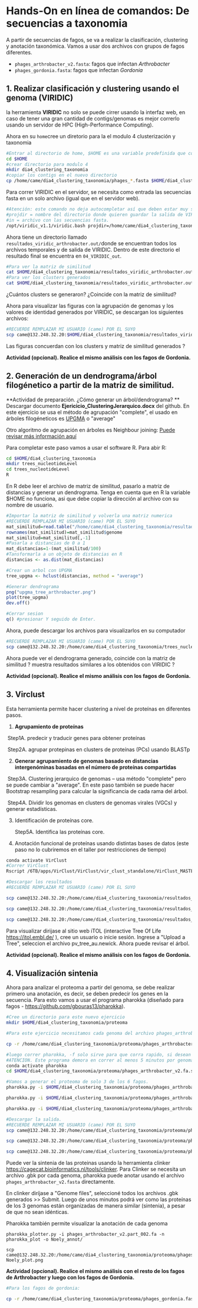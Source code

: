 # Hands-On en línea de comandos: De secuencias a taxonomia

A partir de secuencias de fagos, se va a realizar la clasificación, clustering y anotación taxonómica.  Vamos a usar dos archivos con grupos de fagos diferentes.  

- `phages_arthrobacter_v2.fasta`: fagos que infectan *Arthrobacter*
- `phages_gordonia.fasta`: fagos que infectan *Gordonia*

## 1. Realizar clasificación y clustering usando el genoma (VIRIDIC) 

la herramienta **VIRIDIC** no solo se puede cirrer usando la interfaz web, en caso de tener una gran cantidad de contigs/genomas es mejor correrlo usando un servidor de HPC (High-Performance Computing).  

Ahora en su `home`cree un diretorio para la el modulo 4 clusterización y taxonomia

```bash
#Entrar al directorio de home, $HOME es una variable predefinida que contiene el path hacia su home. 
cd $HOME 
#crear directorio para modulo 4
mkdir dia4_clustering_taxonomia
#copiar los contigs en el nuevo directorio
cp /home/came/dia4_clustering_taxonomia/phages_*.fasta $HOME/dia4_clustering_taxonomia
```

Para correr VIRIDIC en el servidor, se necesita como entrada las secuencias fasta en un solo archivo (igual que en el servidor web).

```bash
#Atención: este comando no deja autocompletar así que deben estar muy seguros de como estan escritos los directorios. 
#projdir = nombre del directorio donde quieren guardar la salida de VIRIDIC
#in = archivo con las secuencias fasta.
/opt/viridic_v1.1/viridic.bash projdir=/home/came/dia4_clustering_taxonomia/resultados_viridic_arthrobacter.out in=/home/came/dia4_clustering_taxonomia/phages_arthrobacter_v2.fasta
```

 Ahora tiene un directorio llamado `resultados_viridic_arthrobacter.out/`donde se encuentran todos los archivos temporales y de salida de VIRIDIC. Dentro de este directorio el resultado final se encuentra en `04_VIRIDIC_out`. 

```bash
#Para ver la matriz de similitud 
cat $HOME/dia4_clustering_taxonomia/resultados_viridic_arthrobacter.out/04_VIRIDIC_out/sim_MA_genCol.csv
#Para ver los clusters generados
cat $HOME/dia4_clustering_taxonomia/resultados_viridic_arthrobacter.out/04_VIRIDIC_out/clusters.csv
```

¿Cuántos clusters se generaron? ¿Coincide con la matriz de similitud?

Ahora para visualizar las figuras con la agrupación de genomas y los valores de identidad generados por VIRIDIC, se descargan los siguientes archivos: 

```bash
#RECUERDE REMPLAZAR MI USUARIO (came) POR EL SUYO 
scp came@132.248.32.20:$HOME/dia4_clustering_taxonomia/resultados_viridic_arthrobacter.out/04_VIRIDIC_out/Heatmap.PDF heatmap_viridic_arthrobacter.PDF
```

Las figuras concuerdan con los clusters y matriz de similitud generados ? 

**Actividad (opcional). Realice el mismo análisis con los fagos de Gordonia.** 

## 2. Generación de un dendrograma/árbol filogénetico a partir de la matriz de similitud. 

**Actividad de preparación. ¿Cómo generar un árbol/dendrograma?  ** Descargar documento **Ejericicio_ClusteringJerarquico.docx** del github. En este ejercicio se usa el método de agrupación "complete", el usado en árboles filogéneticos es [UPGMA](http://teacheng.illinois.edu/PhylogeneticTree/#/upgma) o "average"

Otro algoritmo de agrupación en árboles es Neighbour joining: [Puede revisar más información aquí](https://www.tenderisthebyte.com/blog/2022/08/31/neighbor-joining-trees/)

Para completar este paso vamos a usar el software R. Para abir R: 

```bash
cd $HOME/dia4_clustering_taxonomia
mkdir trees_nucleotideLevel
cd trees_nucleotideLevel
R 
```

En R debe leer el archivo de matriz de similitud, pasarlo a matriz de distancias y generar un dendrograma. Tenga en cuenta que en R la variable $HOME no funciona, asi que debe copiar la dirección al archivo con su nombre de usuario. 

```R
#Importar la matriz de similitud y volverla una matriz numerica
#RECUERDE REMPLAZAR MI USUARIO (came) POR EL SUYO 
mat_similitud=read.table("/home/came/dia4_clustering_taxonomia/resultados_arthrobacter.out/04_VIRIDIC_out/sim_MA_genCol.csv",sep="\t",h=T)
rownames(mat_similitud)=mat_similitud$genome
mat_similitud=mat_similitud[,-1]
#Pasarla a distancias de 0 a 1
mat_distancias=1-(mat_similitud/100)
#Tansformarla a un objeto de distancias en R
distancias <- as.dist(mat_distancias)

#Crear un arbol con UPGMA 
tree_upgma <- hclust(distancias, method = "average")

#Generar dendrograma
png("upgma_tree_arthrobacter.png")
plot(tree_upgma)
dev.off()

#Cerrar sesion
q() #presionar Y seguido de Enter. 
```

Ahora, puede descargar los archivos para visualizarlos en su computador

```bash
#RECUERDE REMPLAZAR MI USUARIO (came) POR EL SUYO 
scp came@132.248.32.20:/home/came/dia4_clustering_taxonomia/trees_nucleotideLevel/upgma_tree_arthrobacter.png .
```

Ahora puede ver el dendrograma generado, coincide con la matriz de similitud ? muestra resultados similares  a los obtenidos con VIRIDIC ? 

**Actividad (opcional). Realice el mismo análisis con los fagos de Gordonia.** 

## 3. Virclust

Esta herramienta permite hacer clustering a nivel de proteínas en diferentes pasos.

1. **Agrupamiento de proteínas**

​	Step1A. predecir y traducir genes para obtener proteínas

​	Step2A. agrupar protepinas en clusters de proteínas (PCs) usando BLASTp

2. **Generar agrupamiento de genomas basado en distancias intergenóminas basadas en el número de proteínas compartidas**

​	Step3A. Clustering jerarquico de genomas – usa método "complete" pero se puede cambiar a "average". En este paso también se puede hacer Bootstrap resampling para calcular la significancia de cada rama del árbol. 

​	Step4A. Dividir los genomas en clusters de genomas virales (VGCs) y generar estadísticas. 

3. Identificación de proteínas core.

   Step5A. Identifica las proteínas core. 

4. Anotación funcional de proteínas usando distintas bases de datos (este paso no lo cubriremos en el taller por restricciones de tiempo)

```bash
conda activate VirClust
#Correr VirClust
Rscript /6TB/apps/VirClust/VirClust/vir_clust_standalone/VirClust_MASTER.R sing=conda condaenvpath=/opt/miniforge3/envs/VirClust projdir=$HOME/dia4_clustering_taxonomia/resultados_virclust_arthrobacter.out infile=$HOME/dia4_clustering_taxonomia/phages_arthrobacter_v2.fasta step1A=T eval_PC=0.0000000001 cov_PC=69 step2A=T step3A=T boot_pv_a=yes step3A_Plot=T step4A=T step4A_Plot=T clust_dist_a=0.3 step5A=T

#Descargar los resultados 
#RECUERDE REMPLAZAR MI USUARIO (came) POR EL SUYO 

scp came@132.248.32.20:/home/came/dia4_clustering_taxonomia/resultados_virclust_arthrobacter.out/04a-06a_genome_clustering_PC/06-Heatmap_PC.PDF . 

scp came@132.248.32.20:/home/came/dia4_clustering_taxonomia/resultados_virclust_arthrobacter.out/04a-06a_genome_clustering_PC/04/Dist_heatmap_PC_all_genomes.PDF .

scp came@132.248.32.20:/home/came/dia4_clustering_taxonomia/resultados_virclust_arthrobacter.out/04a-06a_genome_clustering_PC/04/04/pv_trees/pv_tree_au.newick
```

 Para visualizar dirijase al sitio web iTOL (interactive Tree Of Life https://itol.embl.de/ ), cree un usuario o inicie sesión. Ingrese a "Upload a Tree", seleccion el archivo pv_tree_au.newick. Ahora puede revisar el árbol. 

**Actividad (opcional). Realice el mismo análisis con los fagos de Gordonia.** 

## 4. Visualización sintenia

Ahora para analizar el proteoma a partir del genoma, se debe realizar primero una anotación, es decir, se deben predecir los genes en la secuencia. Para esto vamos a usar el programa pharokka (diseñado para fagos - https://github.com/gbouras13/pharokka). 

```bash
#Cree un directorio para este nuevo ejercicio
mkdir $HOME/dia4_clustering_taxonomia/proteoma

#Para este ejercicio necesitamos cada genoma del archivo phages_arthrobacter_v2.fasta en un archivo diferente, cópielos en su carpeta

cp -r /home/came/dia4_clustering_taxonomia/proteoma/phages_arthrobacter_v2.fa.split $HOME/dia4_clustering_taxonomia/proteoma

#luego correr pharokka, -f solo sirve para que corra rapido, si desean hacer un análisis mas exahustivo deben quitarselo
#ATENCION. Este programa demora en correr al menos 5 minutos por genoma.
conda activate pharokka
cd $HOME/dia4_clustering_taxonomia/proteoma/phages_arthrobacter_v2.fa.split/

#Vamos a generar el proteoma de solo 3 de los 6 fagos. 
pharokka.py -i $HOME/dia4_clustering_taxonomia/proteoma/phages_arthrobacter_v2.fa.split/phages_arthrobacter_v2.part_002.fa -o Noely_annot -d /6TB/gama/Workshop_2025/Final_Viral_Contigs/pharokka/pharokka_db/ -t 3 -f

pharokka.py -i $HOME/dia4_clustering_taxonomia/proteoma/phages_arthrobacter_v2.fa.split/phages_arthrobacter_v2.part_004.fa -o CabbageMan_annot -d /6TB/gama/Workshop_2025/Final_Viral_Contigs/pharokka/pharokka_db/ -t 3 -f

pharokka.py -i $HOME/dia4_clustering_taxonomia/proteoma/phages_arthrobacter_v2.fa.split//phages_arthrobacter_v2.part_005.fa -o Corgi_annot -d /6TB/gama/Workshop_2025/Final_Viral_Contigs/pharokka/pharokka_db/ -t 3 -f

#Descargar la salida. 
#RECUERDE REMPLAZAR MI USUARIO (came) POR EL SUYO
scp came@132.248.32.20:/home/came/dia4_clustering_taxonomia/proteoma/phages_arthrobacter_v2.fa.split/Noely_annot/pharokka.gbk Noely_pharokka.gbk

scp came@132.248.32.20:/home/came/dia4_clustering_taxonomia/proteoma/phages_arthrobacter_v2.fa.split/CabbageMan_annot/pharokka.gbk CabbageMan_pharokka.gbk

scp came@132.248.32.20:/home/came/dia4_clustering_taxonomia/proteoma/phages_arthrobacter_v2.fa.split/Corgi_annot/pharokka.gbk Corgi_pharokka.gbk

```

Puede ver la sintenia de las proteinas usando  la herramienta clinker https://cagecat.bioinformatics.nl/tools/clinker. Para Clinker se necesita un archivo .gbk por cada genoma, pharokka puede anotar usando el archivo `phages_arthrobacter_v2.fasta` directamente. 

En clinker diríjase a "Genome files", seleccioné todos los archivos .gbk generados >> Submit. Luego de unos minutos podrá ver como las proteínas de los 3 genomas están organizadas de manera similar (sintenia), a pesar de que no sean idénticas. 

Pharokka también permite visualizar la anotación de cada genoma 

```
pharokka_plotter.py -i phages_arthrobacter_v2.part_002.fa -n pharokka_plot -o Noely_annot/

scp came@132.248.32.20:/home/came/dia4_clustering_taxonomia/proteoma/phages_arthrobacter_v2.fa.split/Noely_annot/pharokka_plot.png Noely_plot.png
```

**Actividad (opcional). Realice el mismo análisis con el resto de los fagos de Arthrobacter y luego con los fagos de Gordonia.** 

```bash
#Para los fagos de gordonia:

cp -r /home/came/dia4_clustering_taxonomia/proteoma/phages_gordonia.fasta.split $HOME/dia4_clustering_taxonomia/proteoma
```

